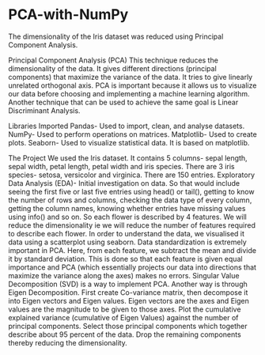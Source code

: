 # PCA-with-NumPy
The dimensionality of the Iris dataset was reduced using Principal Component Analysis.

Principal Component Analysis (PCA)
This technique reduces the dimensionality of the data.
It gives different directions (principal components) that maximize the variance of the data.
It tries to give linearly unrelated orthogonal axis.
PCA is important because it allows us to visualize our data before choosing and implementing a machine learning algorithm.
Another technique that can be used to achieve the same goal is Linear Discriminant Analysis.

Libraries Imported
Pandas- Used to import, clean, and analyse datasets.
NumPy- Used to perform operations on matrices.
Matplotlib- Used to create plots.
Seaborn- Used to visualize statistical data. It is based on matplotlib.

The Project
We used the Iris dataset. It contains 5 columns- sepal length, sepal width, petal length, petal width and iris species. There are 3 iris species- setosa, versicolor and virginica. There are 150 entries.
Exploratory Data Analysis (EDA)- Initial investigation on data. So that would include seeing the first five or last five entries using head() or tail(),  getting to know the number of rows and columns, checking the data type of  every column, getting the column names, knowing whether entries have missing values using info() and so on.
So each flower is described by 4 features. We will reduce the dimensionality ie we will reduce the number of features required to describe each flower.
In order to understand the data, we visualised it data using a scatterplot using seaborn.
Data standardization is extremely important in PCA. Here, from each feature, we subtract the mean and divide it by standard deviation. This is done so that each feature is given equal importance and PCA (which essentially projects our data into directions that maximize the variance along the axes) makes no errors.
Singular Value Decomposition (SVD) is a way to implement PCA.
Another way is through Eigen Decomposition. First create Co-variance matrix, then decompose it into Eigen vectors and Eigen values. Eigen vectors are the axes and Eigen values are the magnitude to be given to those axes. 
Plot the cumulative explained variance (cumulative of Eigen Values) against the number of principal components. Select those principal components which together describe about 95 percent of the data. Drop the remaining components thereby reducing the dimensionality. 
